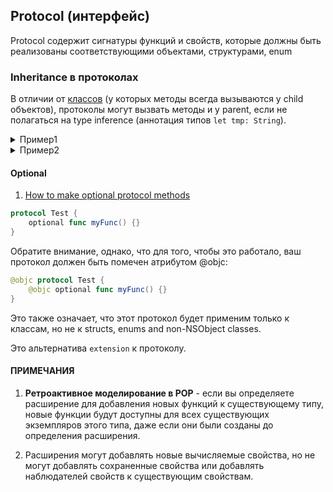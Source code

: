 ## Protocol (интерфейс)

Protocol содержит сигнатуры функций и свойств, которые должны быть реализованы соответствующими объектами, структурами, enum

### Inheritance в протоколах

В отличии от [классов](/Swift/DataStructures/ReferenceTypes/Class/Class.md) (у которых методы всегда вызываются у child объектов), протоколы могут вызвать методы и у parent, если не полагаться на type inference (аннотация типов `let tmp: String`).

<details><summary>Пример1</summary>
<p>

```swift
protocol WeCanDrow {}

extension WeCanDrow {
    func draw() {
        print("func draw in protocol")
    }
}


final class ParentClass: WeCanDrow {
    func draw() {
        print("func draw in class")
    }
}

let instanceOfProtocol: WeCanDrow = ParentClass()
let instanceOfClass: ParentClass = ParentClass()

// direct (static) method dispatch
instanceOfProtocol.draw() // func draw in protocol

// virtual table method dispatch
instanceOfClass.draw() // func draw in class
```

У extension протоколов [static method dispatch](/Swift/MethodDispatch/MethodDispatch.md) работает таким образом, что уже во время сборки компилятор знает, что вызывать и когда (те. в данном случае отдает приоритет **типу** для вызова выполнения адреса инструкций).

У классов [virtual table method dispatch](/Swift/MethodDispatch/MethodDispatch.md) отдается приоритет всегда child объекту.

</p>
</details>

<details><summary>Пример2</summary>
<p>


```swift
// разница здесь
protocol WeCanDrow { func draw() }

extension WeCanDrow {
    func draw() {
        print("func draw in protocol")
    }
}


final class ParentClass: WeCanDrow {
    func draw() {
        print("func draw in class")
    }
}

let instanceOfProtocol: WeCanDrow = ParentClass()
let instanceOfClass: ParentClass = ParentClass()

// witness table method dispatch
instanceOfProtocol.draw() // func draw in class

// virtual table method dispatch
instanceOfClass.draw() // func draw in class
```

У протоколов [witness table method dispatch](/Swift/MethodDispatch/MethodDispatch.md) производит вызов функции из таблицы, которая хранит сначала реализацию класса, потом уже   протокола.

У классов [virtual table method dispatch](/Swift/MethodDispatch/MethodDispatch.md) отдается приоритет всегда child объекту.

</p>
</details>


#### Optional

1. [How to make optional protocol methods](https://www.hackingwithswift.com/example-code/language/how-to-make-optional-protocol-methods)

```swift
protocol Test {
    optional func myFunc() {}
}
```

Обратите внимание, однако, что для того, чтобы это работало, ваш протокол должен быть помечен атрибутом @objc:

```swift
@objc protocol Test {
    @objc optional func myFunc() {}
}
```

Это также означает, что этот протокол будет применим только к классам, но не к structs, enums and non-NSObject classes.

Это альтернатива `extension` к протоколу.

#### ПРИМЕЧАНИЯ

1) **Ретроактивное моделирование в POP** - если вы определяете расширение для добавления новых функций к существующему типу, новые функции будут доступны для всех существующих экземпляров этого типа, даже если они были созданы до определения расширения.

2) Расширения могут добавлять новые вычисляемые свойства, но не могут добавлять сохраненные свойства или добавлять наблюдателей свойств к существующим свойствам.
